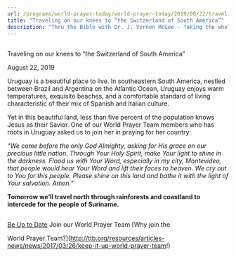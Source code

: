 ```yaml
---
url: /programs/world-prayer-today/world-prayer-today/2019/08/22/traveling-on-our-knees-to-the-switzerland-of-south-america
title: "Traveling on our knees to “the Switzerland of South America”"
description: "Thru the Bible with Dr. J. Vernon McGee - Taking the whole Word to the whole world"
---
```







## 
 Traveling on our knees to “the Switzerland of South America”


August 22, 2019




Uruguay is a beautiful place to live. In southeastern South America, nestled between Brazil and Argentina on the Atlantic Ocean, Uruguay enjoys warm temperatures, exquisite beaches, and a comfortable standard of living characteristic of their mix of Spanish and Italian culture. 


Yet in this beautiful land, less than five percent of the population knows Jesus as their Savior. One of our World Prayer Team members who has roots in Uruguay asked us to join her in praying for her country: 


*“We come before the only God Almighty, asking for His grace on our precious little nation. Through Your Holy Spirit, make Your light to shine in the darkness. Flood us with Your Word, especially in my city, Montevideo, that people would hear Your Word and lift their faces to heaven. We cry out to You for this people. Please shine on this land and bathe it with the light of Your salvation. Amen.”*


**Tomorrow we’ll travel north through rainforests and coastland to intercede for the people of Suriname.** 







## 




[Be Up to Date](http://feeds.feedburner.com/WorldPrayerToday "World Prayer Today RSS Feed")
Join our World Prayer Team
[Why join the  

World Prayer Team?](http://ttb.org/resources/articles-news/news/2017/03/26/keep-it-up-world-prayer-team!)





